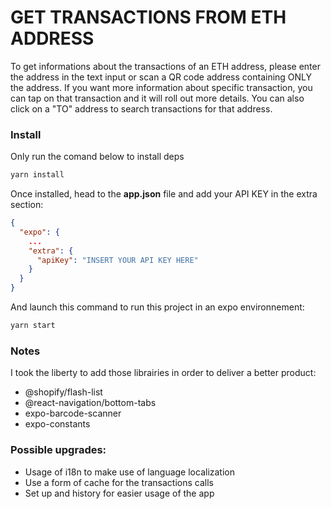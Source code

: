 # GET TRANSACTIONS FROM ETH ADDRESS
To get informations about the transactions of an ETH address, please enter the address in the text input or scan a QR code address containing ONLY the address. If you want more information about specific transaction, you can tap on that transaction and it will roll out more details. You can also click on a "TO" address to search transactions for that address.


### Install
Only run the comand below to install deps
```bash
yarn install
```

Once installed, head to the **app.json** file and add your API KEY in the extra section:
```JSON
{
  "expo": {
    ...
    "extra": {
      "apiKey": "INSERT YOUR API KEY HERE"
    }
  }
}
```

And launch this command to run this project in an expo environnement:
```bash
yarn start
```
### Notes
I took the liberty to add those librairies in order to deliver a better product:
- @shopify/flash-list
- @react-navigation/bottom-tabs
- expo-barcode-scanner
- expo-constants
### Possible upgrades:
- Usage of i18n to make use of language localization
- Use a form of cache for the transactions calls
- Set up and history for easier usage of the app